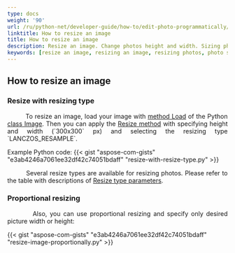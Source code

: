 ```yaml
---
type: docs
weight: '90'
url: /ru/python-net/developer-guide/how-to/edit-photo-programmatically/resize-image
linktitle: How to resize an image
title: How to resize an image
description: Resize an image. Change photos height and width. Sizing photos proportionally.
keywords: [resize an image, resizing an image, resizing photos, photo sizing, picture resizer]
---
```


## How to resize an image

### Resize with resizing type

<p align='justify'>
&nbsp;&nbsp;&nbsp;&nbsp;&nbsp;&nbsp;&nbsp;&nbsp;
To resize an image, load your image with
<a href="https://reference.aspose.com/imaging/ru/python-net/aspose.imaging/image/#load_file_path_21">method Load</a> of the Python
<a href="https://reference.aspose.com/imaging/ru/python-net/aspose.imaging/image/">class Image</a>. Then you can apply the
<a href="https://reference.aspose.com/imaging/ru/python-net/aspose.imaging/image/#resize_new_width_new_height_28">Resize method</a> with specifying height and width (`300x300` px)  and selecting the resizing type `LANCZOS_RESAMPLE`.
</p>

Example Python code:
{{< gist "aspose-com-gists" "e3ab4246a7061ee32df42c74051bdaff" "resize-with-resize-type.py" >}}

<p align='justify'>
&nbsp;&nbsp;&nbsp;&nbsp;&nbsp;&nbsp;&nbsp;&nbsp;
Several resize types are available for resizing photos. Please refer to the table with descriptions of <a href="https://reference.aspose.com/imaging/ru/python-net/aspose.imaging/resizetype/">Resize type parameters</a>.
</p>


### Proportional resizing

<p align='justify'>
&nbsp;&nbsp;&nbsp;&nbsp;&nbsp;&nbsp;&nbsp;&nbsp;
Also, you can use proportional resizing and specify only desired picture width or height:
</p>

{{< gist "aspose-com-gists" "e3ab4246a7061ee32df42c74051bdaff" "resize-image-proportionally.py" >}}

